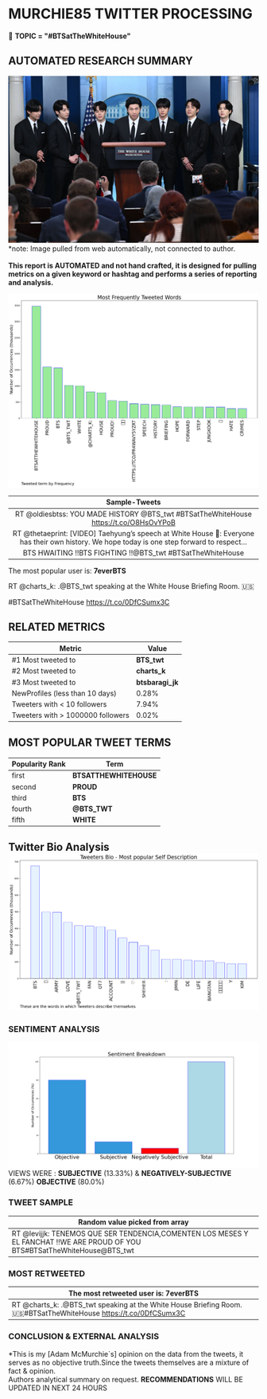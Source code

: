 # MURCHIE85 TWITTER PROCESSING 
&#x1F34E; **TOPIC = "#BTSatTheWhiteHouse"**

## AUTOMATED RESEARCH SUMMARY

![image](assets/2022-05-31hashtagImage.png)*note: Image pulled from web automatically, not connected to author.
<br></br>
<b> This report is AUTOMATED and not hand crafted, it is designed for pulling metrics on a given keyword or hashtag and performs a series of reporting and analysis.</b>



![image](assets/2022-05-31TWEETS.png)



|                **Sample-Tweets**        |
| :-------------: |
| RT @oldiesbtss: YOU MADE HISTORY @BTS_twt #BTSatTheWhiteHouse https://t.co/O8HsOvYPoB |
| RT @thetaeprint: [VIDEO] Taehyung’s speech at White House 🐯: Everyone has their own history. We hope today is one step forward to respect… |
| BTS HWAITING !!BTS FIGHTING !!@BTS_twt #BTSatTheWhiteHouse |

The most popular user is: **7everBTS**
<div class="alert alert-block alert-danger"> RT @charts_k: .@BTS_twt speaking at the White House Briefing Room. 🇺🇸

#BTSatTheWhiteHouse https://t.co/0DfCSumx3C</div>

## RELATED METRICS<br>
| Metric | Value |
| ------------- | ------------- |
| #1 Most tweeted to  | **BTS_twt** |
| #2 Most tweeted to  | **charts_k** |
| #3 Most tweeted to  | **btsbaragi_jk** |
| NewProfiles (less than 10 days) | 0.28%  |
| Tweeters with < 10 followers  | 7.94%|
| Tweeters with > 1000000 followers  | 0.02%  |



## MOST POPULAR TWEET TERMS 


| Popularity Rank  | Term |
| ------------- | ------------- |
| first  | **BTSATTHEWHITEHOUSE**  |
| second  | **PROUD**  |
| third  | **BTS** |
| fourth  | **@BTS_TWT**  |
| fifth  | **WHITE**  |


## Twitter Bio Analysis![image](assets/2022-05-31BIO.png)
### SENTIMENT ANALYSIS
![image](assets/2022-05-31sentiment.png)
VIEWS WERE : **SUBJECTIVE**  (13.33%) & **NEGATIVELY-SUBJECTIVE** (6.67%) **OBJECTIVE** (80.0%)

### TWEET SAMPLE 
| Random value picked from array |
| ------------- |
|RT @levijjk: TENEMOS QUE SER TENDENCIA,COMENTEN LOS MESES Y EL FANCHAT ‼WE ARE PROUD OF YOU BTS#BTSatTheWhiteHouse@BTS_twt |

### MOST RETWEETED 

| The most retweeted user is: **7everBTS**  |
| ------------- |
| RT @charts_k: .@BTS_twt speaking at the White House Briefing Room. 🇺🇸#BTSatTheWhiteHouse https://t.co/0DfCSumx3C |

### CONCLUSION & EXTERNAL ANALYSIS

*This is my [Adam McMurchie`s] opinion on the data from the tweets, it serves as no objective truth.Since the tweets themselves are a mixture of fact & opinion.<br>
Authors analytical summary on request.
**RECOMMENDATIONS** WILL BE UPDATED IN NEXT  24 HOURS <br>